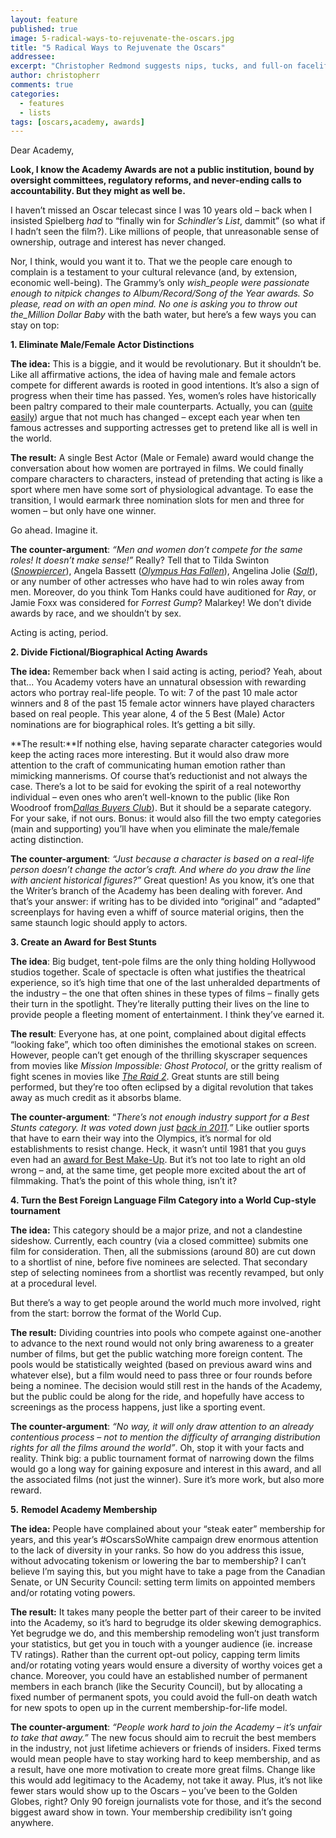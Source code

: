```yaml
---
layout: feature
published: true
image: 5-radical-ways-to-rejuvenate-the-oscars.jpg
title: "5 Radical Ways to Rejuvenate the Oscars"
addressee: 
excerpt: "Christopher Redmond suggests nips, tucks, and full-on facelifts to his aging lover, the Academy Awards."
author: christopherr
comments: true
categories:
  - features
  - lists
tags: [oscars,academy, awards]
---
```


Dear Academy,

**Look, I know the Academy Awards are not a public institution, bound by oversight committees, regulatory reforms, and never-ending calls to accountability. But they might as well be.**

I haven’t missed an Oscar telecast since I was 10 years old – back when I insisted Spielberg _had_ to “finally win for _Schindler’s List_, dammit” (so what if I hadn’t seen the film?). Like millions of people, that unreasonable sense of ownership, outrage and interest has never changed. 

Nor, I think, would you want it to. That we the people care enough to complain is a testament to your cultural relevance (and, by extension, economic well-being). The Grammy’s only _wish_people were passionate enough to nitpick changes to Album/Record/Song of the Year awards. So please, read on with an open mind. No one is asking you to throw out the_Million Dollar Baby_ with the bath water, but here’s a few ways you can stay on top:

**1. Eliminate Male/Female Actor Distinctions**

**The idea:** This is a biggie, and it would be revolutionary. But it shouldn’t be. Like all affirmative actions, the idea of having male and female actors compete for different awards is rooted in good intentions. It’s also a sign of progress when their time has passed. Yes, women’s roles have historically been paltry compared to their male counterparts. Actually, you can ([quite easily](http://www.indiewire.com/article/sorry-ladies-study-on-women-in-film-and-television-confirms-the-worst-20150210?utm_campaign=sorry-ladies-study-on-women-in-film-and-television-confirms-the-worst-20150210&utm_medium=social&utm_source=Facebook&utm_content=sorry-ladies-study-on-women-in-film-and-television-confirms-the-worst-20150210)) argue that not much has changed – except each year when ten famous actresses and supporting actresses get to pretend like all is well in the world. 

**The result:** A single Best Actor (Male or Female) award would change the conversation about how women are portrayed in films. We could finally compare characters to characters, instead of pretending that acting is like a sport where men have some sort of physiological advantage. To ease the transition, I would earmark three nomination slots for men and three for women – but only have one winner. 

Go ahead. Imagine it.

**The counter-argument**: _“Men and women don’t compete for the same roles! It doesn’t make sense!”_  Really? Tell that to Tilda Swinton ([_Snowpiercer_](http://www.dearcastandcrew.com/content/2014/7/3/snowpiercer.html)), Angela Bassett ([_Olympus Has Fallen_](http://www.dearcastandcrew.com/content/2013/3/22/olympus-has-fallen.html)), Angelina Jolie ([_Salt_](http://articles.latimes.com/2010/jul/22/entertainment/la-et-salt-20100722)), or any number of other actresses who have had to win roles away from men. Moreover, do you think Tom Hanks could have auditioned for _Ray_, or Jamie Foxx was considered for _Forrest Gump_? Malarkey! We don’t divide awards by race, and we shouldn’t by sex. 

Acting is acting, period. 

**2. Divide Fictional/Biographical Acting Awards**

**The idea:** Remember back when I said acting is acting, period? Yeah, about that... You Academy voters have an unnatural obsession with rewarding actors who portray real-life people. To wit: 7 of the past 10 male actor winners and 8 of the past 15 female actor winners have played characters based on real people. This year alone, 4 of the 5 Best (Male) Actor nominations are for biographical roles. It’s getting a bit silly. 

**The result:**If nothing else, having separate character categories would keep the acting races more interesting. But it would also draw more attention to the craft of communicating human emotion rather than mimicking mannerisms. Of course that’s reductionist and not always the case. There’s a lot to be said for evoking the spirit of a real noteworthy individual – even ones who aren’t well-known to the public (like Ron Woodroof from[_Dallas Buyers Club_](http://www.dearcastandcrew.com/content/2013/9/19/dallas-buyers-club.html)). But it should be a separate category. For your sake, if not ours. Bonus: it would also fill the two empty categories (main and supporting) you’ll have when you eliminate the male/female acting distinction. 

**The counter-argument**: _“Just because a character is based on a real-life person doesn’t change the actor’s craft. And where do you draw the line with ancient historical figures?”_ Great question! As you know, it’s one that the Writer’s branch of the Academy has been dealing with forever. And that’s your answer: if writing has to be divided into “original” and “adapted” screenplays for having even a whiff of source material origins, then the same staunch logic should apply to actors.

**3. Create an Award for Best Stunts**

**The idea**: Big budget, tent-pole films are the only thing holding Hollywood studios together. Scale of spectacle is often what justifies the theatrical experience, so it’s high time that one of the last unheralded departments of the industry – the one that often shines in these types of films – finally gets their turn in the spotlight. They’re literally putting their lives on the line to provide people a fleeting moment of entertainment. I think they’ve earned it. 

**The result**: Everyone has, at one point, complained about digital effects “looking fake”, which too often diminishes the emotional stakes on screen. However, people can’t get enough of the thrilling skyscraper sequences from movies like _Mission Impossible: Ghost Protocol_, or the gritty realism of fight scenes in movies like [_The Raid 2_](http://www.dearcastandcrew.com/content/2014/4/10/the-raid-2-berendal.html). Great stunts are still being performed, but they’re too often eclipsed by a digital revolution that takes away as much credit as it absorbs blame. 

**The counter-argument**: “_There’s not enough industry support for a Best Stunts category. It was voted down just_ [_back in 2011_](http://www.hollywoodreporter.com/race/academy-votes-creating-oscar-category-202123)_.”_ Like outlier sports that have to earn their way into the Olympics, it’s normal for old establishments to resist change. Heck, it wasn’t until 1981 that you guys even had an [award for Best Make-Up](http://www.dearcastandcrew.com/content/2012/12/12/the-make-up-of-2012-pt-1.html). But it’s not too late to right an old wrong – and, at the same time, get people more excited about the art of filmmaking. That’s the point of this whole thing, isn’t it? 

**4. Turn the Best Foreign Language Film Category into a World Cup-style tournament**

**The idea:** This category should be a major prize, and not a clandestine sideshow. Currently, each country (via a closed committee) submits one film for consideration. Then, all the submissions (around 80) are cut down to a shortlist of nine, before five nominees are selected. That secondary step of selecting nominees from a shortlist was recently revamped, but only at a procedural level.

But there’s a way to get people around the world much more involved, right from the start: borrow the format of the World Cup. 

**The result:** Dividing countries into pools who compete against one-another to advance to the next round would not only bring awareness to a greater number of films, but get the public watching more foreign content. The pools would be statistically weighted (based on previous award wins and whatever else), but a film would need to pass three or four rounds before being a nominee. The decision would still rest in the hands of the Academy, but the public could be along for the ride, and hopefully have access to screenings as the process happens, just like a sporting event.  

**The counter-argument**: _“No way, it will only draw attention to an already contentious process – not to mention the difficulty of arranging distribution rights for all the films around the world”_. Oh, stop it with your facts and reality. Think big: a public tournament format of narrowing down the films would go a long way for gaining exposure and interest in this award, and all the associated films (not just the winner). Sure it’s more work, but also more reward. 

**5.** **Remodel Academy Membership**

**The idea:** People have complained about your “steak eater” membership for years, and this year’s #OscarsSoWhite campaign drew enormous attention to the lack of diversity in your ranks. So how do you address this issue, without advocating tokenism or lowering the bar to membership? I can’t believe I’m saying this, but you might have to take a page from the Canadian Senate, or UN Security Council: setting term limits on appointed members and/or rotating voting powers.

**The result:** It takes many people the better part of their career to be invited into the Academy, so it’s hard to begrudge its older skewing demographics. Yet begrudge we do, and this membership remodeling won’t just transform your statistics, but get you in touch with a younger audience (ie. increase TV ratings). Rather than the current opt-out policy, capping term limits and/or rotating voting years would ensure a diversity of worthy voices get a chance. Moreover, you could have an established number of permanent members in each branch (like the Security Council), but by allocating a fixed number of permanent spots, you could avoid the full-on death watch for new spots to open up in the current membership-for-life model.    

**The counter-argument**: _“People work hard to join the Academy – it’s unfair to take that away.”_ The new focus should aim to recruit the best members in the industry, not just lifetime achievers or friends of insiders.  Fixed terms would mean people have to stay working hard to keep membership, and as a result, have one more motivation to create more great films. Change like this would add legitimacy to the Academy, not take it away. Plus, it’s not like fewer stars would show up to the Oscars – you’ve been to the Golden Globes, right? Only 90 foreign journalists vote for those, and it’s the second biggest award show in town. Your membership credibility isn’t going anywhere.